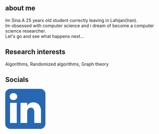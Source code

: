 ## about me
Im Sina.A 25 years old student currectly leaving in Lahijan(Iran).<br />
Im obsessed with computer science and i dream of become a computer science researcher.<br />
Let's go and see what happens next...


## Research interests
Algorithms, Randomized algorithms, Graph theory


## Socials
[![linkdin](https://raw.githubusercontent.com/sinaroohipour/sinaroohipour.github.io/main/assets/images/linkdin.png)](https://www.linkedin.com/in/sinaroohipour/)
